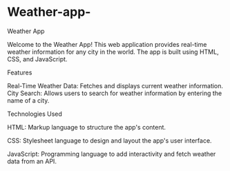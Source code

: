 # Weather-app-
Weather App

Welcome to the Weather App! This web application provides real-time weather information for any city in the world. The app is built using HTML, CSS, and JavaScript.

Features

Real-Time Weather Data: Fetches and displays current weather information.                   
City Search: Allows users to search for weather information by entering the name of a city.

Technologies Used

HTML: Markup language to structure the app's content.   

CSS: Stylesheet language to design and layout the app's user interface.

JavaScript: Programming language to add interactivity and fetch weather data from an API.

